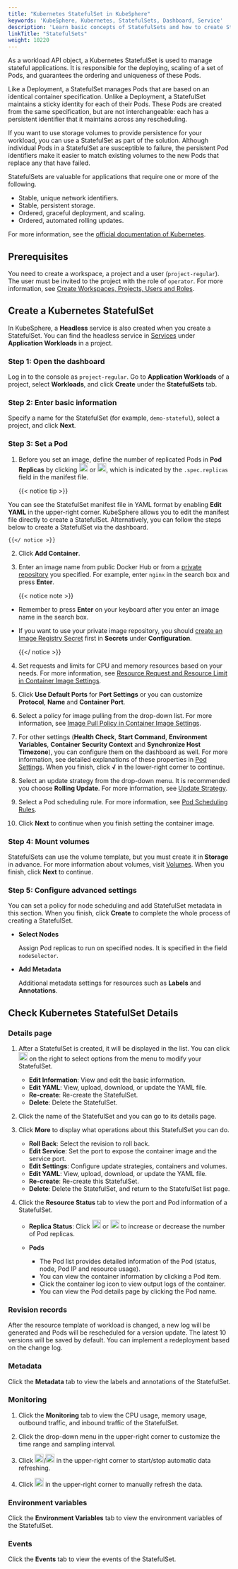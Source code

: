 ```yaml
---
title: "Kubernetes StatefulSet in KubeSphere"
keywords: 'KubeSphere, Kubernetes, StatefulSets, Dashboard, Service'
description: 'Learn basic concepts of StatefulSets and how to create StatefulSets on KubeSphere.'
linkTitle: "StatefulSets"
weight: 10220
---
```


As a workload API object, a Kubernetes StatefulSet is used to manage stateful applications. It is responsible for the deploying, scaling of a set of Pods, and guarantees the ordering and uniqueness of these Pods.

Like a Deployment, a StatefulSet manages Pods that are based on an identical container specification. Unlike a Deployment, a StatefulSet maintains a sticky identity for each of their Pods. These Pods are created from the same specification, but are not interchangeable: each has a persistent identifier that it maintains across any rescheduling.

If you want to use storage volumes to provide persistence for your workload, you can use a StatefulSet as part of the solution. Although individual Pods in a StatefulSet are susceptible to failure, the persistent Pod identifiers make it easier to match existing volumes to the new Pods that replace any that have failed.

StatefulSets are valuable for applications that require one or more of the following.

- Stable, unique network identifiers.
- Stable, persistent storage.
- Ordered, graceful deployment, and scaling.
- Ordered, automated rolling updates.

For more information, see the [official documentation of Kubernetes](https://kubernetes.io/docs/concepts/workloads/controllers/statefulset/).

## Prerequisites

You need to create a workspace, a project and a user (`project-regular`). The user must be invited to the project with the role of `operator`. For more information, see [Create Workspaces, Projects, Users and Roles](../../../quick-start/create-workspace-and-project/).

## Create a Kubernetes StatefulSet

In KubeSphere, a **Headless** service is also created when you create a StatefulSet. You can find the headless service in [Services](../services/) under **Application Workloads** in a project.

### Step 1: Open the dashboard

Log in to the console as `project-regular`. Go to **Application Workloads** of a project, select **Workloads**, and click **Create** under the **StatefulSets** tab.

### Step 2: Enter basic information

Specify a name for the StatefulSet (for example, `demo-stateful`), select a project, and click **Next**.

### Step 3: Set a Pod

1. Before you set an image, define the number of replicated Pods in **Pod Replicas** by clicking <img src="/images/docs/project-user-guide/application-workloads/statefulsets/plus-icon.png" alt="icon" width="20px" /> or <img src="/images/docs/project-user-guide/application-workloads/statefulsets/minus-icon.png" alt="icon" width="20px" />, which is indicated by the `.spec.replicas` field in the manifest file.

    {{< notice tip >}}

You can see the StatefulSet manifest file in YAML format by enabling **Edit YAML** in the upper-right corner. KubeSphere allows you to edit the manifest file directly to create a StatefulSet. Alternatively, you can follow the steps below to create a StatefulSet via the dashboard.

    {{</ notice >}}

2. Click **Add Container**.

3. Enter an image name from public Docker Hub or from a [private repository](../../configuration/image-registry/) you specified. For example, enter `nginx` in the search box and press **Enter**.

    {{< notice note >}}

- Remember to press **Enter** on your keyboard after you enter an image name in the search box.
- If you want to use your private image repository, you should [create an Image Registry Secret](../../configuration/image-registry/) first in **Secrets** under **Configuration**.

    {{</ notice >}}

4. Set requests and limits for CPU and memory resources based on your needs. For more information, see [Resource Request and Resource Limit in Container Image Settings](../container-image-settings/#add-container-image).

5. Click **Use Default Ports** for **Port Settings** or you can customize **Protocol**, **Name** and **Container Port**.

6. Select a policy for image pulling from the drop-down list. For more information, see [Image Pull Policy in Container Image Settings](../container-image-settings/#add-container-image).

7. For other settings (**Health Check**, **Start Command**, **Environment Variables**, **Container Security Context** and **Synchronize Host Timezone**), you can configure them on the dashboard as well. For more information, see detailed explanations of these properties in [Pod Settings](../container-image-settings/#add-container-image). When you finish, click **√** in the lower-right corner to continue.

8. Select an update strategy from the drop-down menu. It is recommended you choose **Rolling Update**. For more information, see [Update Strategy](../container-image-settings/#update-strategy).

9. Select a Pod scheduling rule. For more information, see [Pod Scheduling Rules](../container-image-settings/#pod-scheduling-rules).

10. Click **Next** to continue when you finish setting the container image.

### Step 4: Mount volumes

StatefulSets can use the volume template, but you must create it in **Storage** in advance. For more information about volumes, visit [Volumes](../../storage/volumes/#mount-a-volume). When you finish, click **Next** to continue.

### Step 5: Configure advanced settings

You can set a policy for node scheduling and add StatefulSet metadata in this section. When you finish, click **Create** to complete the whole process of creating a StatefulSet.

- **Select Nodes**

  Assign Pod replicas to run on specified nodes. It is specified in the field `nodeSelector`.

- **Add Metadata**

  Additional metadata settings for resources such as **Labels** and **Annotations**.

## Check Kubernetes StatefulSet Details

### Details page

1. After a StatefulSet is created, it will be displayed in the list. You can click <img src="/images/docs/project-user-guide/application-workloads/statefulsets/three-dots.png" width="20px" /> on the right to select options from the menu to modify your StatefulSet.

    - **Edit Information**: View and edit the basic information.
    - **Edit YAML**: View, upload, download, or update the YAML file.
    - **Re-create**: Re-create the StatefulSet.
    - **Delete**: Delete the StatefulSet.

2. Click the name of the StatefulSet and you can go to its details page.

3. Click **More** to display what operations about this StatefulSet you can do.

    - **Roll Back**: Select the revision to roll back.
    - **Edit Service**: Set the port to expose the container image and the service port.
    - **Edit Settings**: Configure update strategies, containers and volumes.
    - **Edit YAML**: View, upload, download, or update the YAML file.
    - **Re-create**: Re-create this StatefulSet.
    - **Delete**: Delete the StatefulSet, and return to the StatefulSet list page.

4. Click the **Resource Status** tab to view the port and Pod information of a StatefulSet.

    - **Replica Status**: Click <img src="/images/docs/common-icons/replica-plus-icon.png" alt="icon" width="20px" /> or <img src="/images/docs/common-icons/replica-minus-icon.png" alt="icon" width="20px" /> to increase or decrease the number of Pod replicas.
    - **Pods**

        - The Pod list provides detailed information of the Pod (status, node, Pod IP and resource usage).
        - You can view the container information by clicking a Pod item.
        - Click the container log icon to view output logs of the container.
        - You can view the Pod details page by clicking the Pod name.

### Revision records

After the resource template of workload is changed, a new log will be generated and Pods will be rescheduled for a version update. The latest 10 versions will be saved by default. You can implement a redeployment based on the change log.

### Metadata

Click the **Metadata** tab to view the labels and annotations of the StatefulSet.

### Monitoring

1. Click the **Monitoring** tab to view the CPU usage, memory usage, outbound traffic, and inbound traffic of the StatefulSet.

2. Click the drop-down menu in the upper-right corner to customize the time range and sampling interval.

3. Click <img src="/images/docs/project-user-guide/application-workloads/statefulsets/start-refresh.png" width="20px" />/<img src="/images/docs/project-user-guide/application-workloads/statefulsets/stop-refresh.png" width="20px" /> in the upper-right corner to start/stop automatic data refreshing.

4. Click <img src="/images/docs/project-user-guide/application-workloads/statefulsets/refresh.png" width="20px" /> in the upper-right corner to manually refresh the data.

### Environment variables

Click the **Environment Variables** tab to view the environment variables of the StatefulSet.

### Events

Click the **Events** tab to view the events of the StatefulSet.

